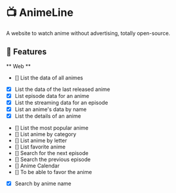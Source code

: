 # 📺 AnimeLine

A website to watch anime without advertising, totally open-source.

## 🚀 Features

** Web **

- [] List the data of all animes
- [x] List the data of the last released anime
- [x] List episode data for an anime
- [x] List the streaming data for an episode
- [x] List an anime's data by name
- [x] List the details of an anime
- [] List the most popular anime
- [] List anime by category
- [] List anime by letter
- [] List favorite anime
- [] Search for the next episode
- [] Search the previous episode
- [] Anime Calendar
- [] To be able to favor the anime
- [x] Search by anime name
